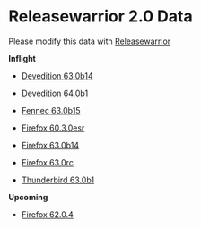

Releasewarrior 2.0 Data
=======================

Please modify this data with [Releasewarrior](https://github.com/mozilla-releng/releasewarrior-2.0)

**Inflight**

* [Devedition 63.0b14](/inflight/devedition/devedition-devedition-63.0b14.md)

* [Devedition 64.0b1](/inflight/devedition/devedition-devedition-64.0b1.md)

* [Fennec 63.0b15](/inflight/fennec/fennec-beta-63.0b15.md)

* [Firefox 60.3.0esr](/inflight/firefox/firefox-esr60-60.3.0esr.md)

* [Firefox 63.0b14](/inflight/firefox/firefox-beta-63.0b14.md)

* [Firefox 63.0rc](/inflight/firefox/firefox-release-rc-63.0rc.md)

* [Thunderbird 63.0b1](/inflight/thunderbird/thunderbird-beta-63.0b1.md)

**Upcoming**

* [Firefox 62.0.4](/upcoming/firefox/firefox-release-62.0.4.md)

